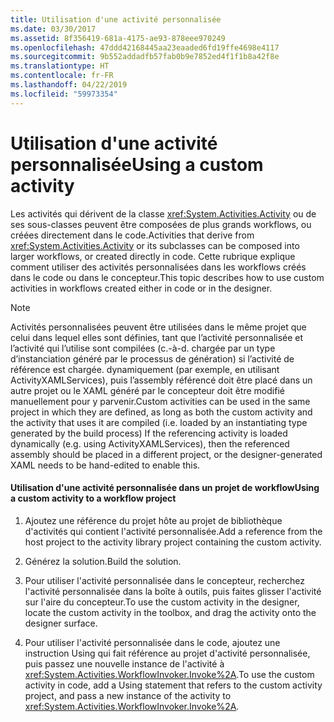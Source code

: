 ```yaml
---
title: Utilisation d'une activité personnalisée
ms.date: 03/30/2017
ms.assetid: 8f356419-681a-4175-ae93-878eee970249
ms.openlocfilehash: 47ddd42168445aa23eaaded6fd19ffe4698e4117
ms.sourcegitcommit: 9b552addadfb57fab0b9e7852ed4f1f1b8a42f8e
ms.translationtype: HT
ms.contentlocale: fr-FR
ms.lasthandoff: 04/22/2019
ms.locfileid: "59973354"
---
```

# <a name="using-a-custom-activity"></a><span data-ttu-id="a2156-102">Utilisation d'une activité personnalisée</span><span class="sxs-lookup"><span data-stu-id="a2156-102">Using a custom activity</span></span>
<span data-ttu-id="a2156-103">Les activités qui dérivent de la classe <xref:System.Activities.Activity> ou de ses sous-classes peuvent être composées de plus grands workflows, ou créées directement dans le code.</span><span class="sxs-lookup"><span data-stu-id="a2156-103">Activities that derive from <xref:System.Activities.Activity> or its subclasses can be composed into larger workflows, or created directly in code.</span></span> <span data-ttu-id="a2156-104">Cette rubrique explique comment utiliser des activités personnalisées dans les workflows créés dans le code ou dans le concepteur.</span><span class="sxs-lookup"><span data-stu-id="a2156-104">This topic describes how to use custom activities in workflows created either in code or in the designer.</span></span>  
  
> [!NOTE]
>  <span data-ttu-id="a2156-105">Activités personnalisées peuvent être utilisées dans le même projet que celui dans lequel elles sont définies, tant que l’activité personnalisée et l’activité qui l’utilise sont compilées (c.-à-d. chargée par un type d’instanciation généré par le processus de génération) si l’activité de référence est chargée. dynamiquement (par exemple, en utilisant ActivityXAMLServices), puis l’assembly référencé doit être placé dans un autre projet ou le XAML généré par le concepteur doit être modifié manuellement pour y parvenir.</span><span class="sxs-lookup"><span data-stu-id="a2156-105">Custom activities can be used in the same project in which they are defined, as long as both the custom activity and the activity that uses it are compiled (i.e. loaded by an instantiating type generated by the build process) If the referencing activity is loaded dynamically (e.g. using ActivityXAMLServices), then the referenced assembly should be placed in a different project, or the designer-generated XAML needs to be hand-edited to enable this.</span></span>  
  
#### <a name="using-a-custom-activity-to-a-workflow-project"></a><span data-ttu-id="a2156-106">Utilisation d'une activité personnalisée dans un projet de workflow</span><span class="sxs-lookup"><span data-stu-id="a2156-106">Using a custom activity to a workflow project</span></span>  
  
1. <span data-ttu-id="a2156-107">Ajoutez une référence du projet hôte au projet de bibliothèque d'activités qui contient l'activité personnalisée.</span><span class="sxs-lookup"><span data-stu-id="a2156-107">Add a reference from the host project to the activity library project containing the custom activity.</span></span>  
  
2. <span data-ttu-id="a2156-108">Générez la solution.</span><span class="sxs-lookup"><span data-stu-id="a2156-108">Build the solution.</span></span>  
  
3. <span data-ttu-id="a2156-109">Pour utiliser l'activité personnalisée dans le concepteur, recherchez l'activité personnalisée dans la boîte à outils, puis faites glisser l'activité sur l'aire du concepteur.</span><span class="sxs-lookup"><span data-stu-id="a2156-109">To use the custom activity in the designer, locate the custom activity in the toolbox, and drag the activity onto the designer surface.</span></span>  
  
4. <span data-ttu-id="a2156-110">Pour utiliser l'activité personnalisée dans le code, ajoutez une instruction Using qui fait référence au projet d'activité personnalisée, puis passez une nouvelle instance de l'activité à <xref:System.Activities.WorkflowInvoker.Invoke%2A>.</span><span class="sxs-lookup"><span data-stu-id="a2156-110">To use the custom activity in code, add a Using statement that refers to the custom activity project, and pass a new instance of the activity to <xref:System.Activities.WorkflowInvoker.Invoke%2A>.</span></span>

